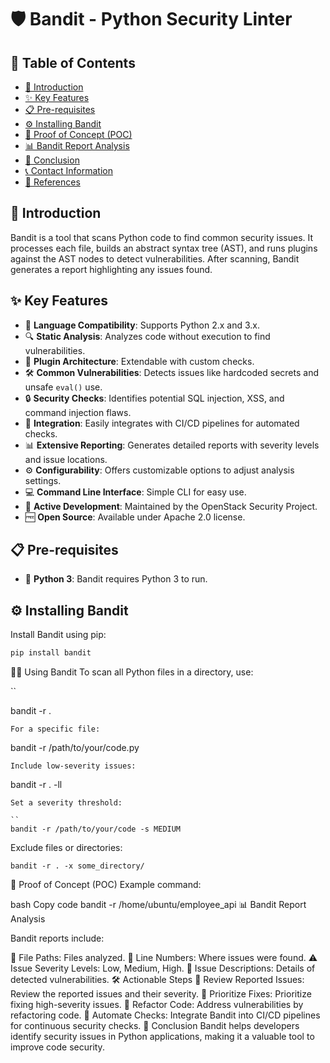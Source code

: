 # 🛡️ Bandit - Python Security Linter

## 📑 Table of Contents
- [📖 Introduction](#-introduction)
- [✨ Key Features](#-key-features)
- [📋 Pre-requisites](#-pre-requisites)
- [⚙️ Installing Bandit](#️-installing-bandit)
- [🚀 Proof of Concept (POC)](#-proof-of-concept-poc)
- [📊 Bandit Report Analysis](#-bandit-report-analysis)
- [🏁 Conclusion](#-conclusion)
- [📞 Contact Information](#-contact-information)
- [🔗 References](#-references)

## 📖 Introduction
Bandit is a tool that scans Python code to find common security issues. It processes each file, builds an abstract syntax tree (AST), and runs plugins against the AST nodes to detect vulnerabilities. After scanning, Bandit generates a report highlighting any issues found.

## ✨ Key Features
- 🐍 **Language Compatibility**: Supports Python 2.x and 3.x.
- 🔍 **Static Analysis**: Analyzes code without execution to find vulnerabilities.
- 🔌 **Plugin Architecture**: Extendable with custom checks.
- 🛠️ **Common Vulnerabilities**: Detects issues like hardcoded secrets and unsafe `eval()` use.
- 🔒 **Security Checks**: Identifies potential SQL injection, XSS, and command injection flaws.
- 🔗 **Integration**: Easily integrates with CI/CD pipelines for automated checks.
- 📊 **Extensive Reporting**: Generates detailed reports with severity levels and issue locations.
- ⚙️ **Configurability**: Offers customizable options to adjust analysis settings.
- 💻 **Command Line Interface**: Simple CLI for easy use.
- 🚀 **Active Development**: Maintained by the OpenStack Security Project.
- 🆓 **Open Source**: Available under Apache 2.0 license.

## 📋 Pre-requisites
- 🐍 **Python 3**: Bandit requires Python 3 to run.

## ⚙️ Installing Bandit
Install Bandit using pip:

```bash
pip install bandit
```
🧑‍💻 Using Bandit
To scan all Python files in a directory, use:

``

bandit -r .
```
For a specific file:
```
bandit -r /path/to/your/code.py
```
Include low-severity issues:

```
bandit -r . -ll
```
Set a severity threshold:

``
bandit -r /path/to/your/code -s MEDIUM
```
Exclude files or directories:

```
bandit -r . -x some_directory/
```
🚀 Proof of Concept (POC)
Example command:

bash
Copy code
bandit -r /home/ubuntu/employee_api
📊 Bandit Report Analysis





Bandit reports include:

📁 File Paths: Files analyzed.
🔢 Line Numbers: Where issues were found.
⚠️ Issue Severity Levels: Low, Medium, High.
📝 Issue Descriptions: Details of detected vulnerabilities.
🛠️ Actionable Steps
📄 Review Reported Issues: Review the reported issues and their severity.
🚨 Prioritize Fixes: Prioritize fixing high-severity issues.
🔄 Refactor Code: Address vulnerabilities by refactoring code.
🔁 Automate Checks: Integrate Bandit into CI/CD pipelines for continuous security checks.
🏁 Conclusion
Bandit helps developers identify security issues in Python applications, making it a valuable tool to improve code security.


